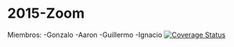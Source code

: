 # 2015-Zoom

Miembros: 
	-Gonzalo
	-Aaron
	-Guillermo
	-Ignacio 
[![Coverage Status](https://coveralls.io/repos/alu0100537451/zoomv2/badge.svg?branch=master)](https://coveralls.io/r/alu0100537451/zoomv2?branch=master)
